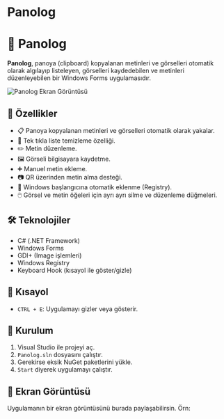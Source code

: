 # Panolog

# 📝 Panolog

**Panolog**, panoya (clipboard) kopyalanan metinleri ve görselleri otomatik olarak algılayıp listeleyen, görselleri kaydedebilen ve metinleri düzenleyebilen bir Windows Forms uygulamasıdır.

![Panolog Ekran Görüntüsü](https://github.com/Auctus0/Panolog/assets/ekrangoruntusu.png)

## 🚀 Özellikler

- 📋 Panoya kopyalanan metinleri ve görselleri otomatik olarak yakalar.
- 🧹 Tek tıkla liste temizleme özelliği.
- ✏️ Metin düzenleme.
- 🖼️ Görseli bilgisayara kaydetme.
- ➕ Manuel metin ekleme.
- 📷 QR üzerinden metin alma desteği.
- 🔧 Windows başlangıcına otomatik eklenme (Registry).
- 🖱️ Görsel ve metin öğeleri için ayrı ayrı silme ve düzenleme düğmeleri.

## 🛠️ Teknolojiler

- C# (.NET Framework)
- Windows Forms
- GDI+ (Image işlemleri)
- Windows Registry
- Keyboard Hook (kısayol ile göster/gizle)

## 🧪 Kısayol

- `CTRL + E`: Uygulamayı gizler veya gösterir.

## 🔧 Kurulum

1. Visual Studio ile projeyi aç.
2. `Panolog.sln` dosyasını çalıştır.
3. Gerekirse eksik NuGet paketlerini yükle.
4. `Start` diyerek uygulamayı çalıştır.

## 📸 Ekran Görüntüsü

Uygulamanın bir ekran görüntüsünü burada paylaşabilirsin. Örn:

